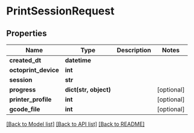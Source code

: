 # PrintSessionRequest

## Properties
Name | Type | Description | Notes
------------ | ------------- | ------------- | -------------
**created_dt** | **datetime** |  | 
**octoprint_device** | **int** |  | 
**session** | **str** |  | 
**progress** | **dict(str, object)** |  | [optional] 
**printer_profile** | **int** |  | [optional] 
**gcode_file** | **int** |  | [optional] 

[[Back to Model list]](../README.md#documentation-for-models) [[Back to API list]](../README.md#documentation-for-api-endpoints) [[Back to README]](../README.md)


